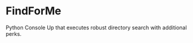 FindForMe
=========

Python Console Up that executes robust directory search with additional perks.
